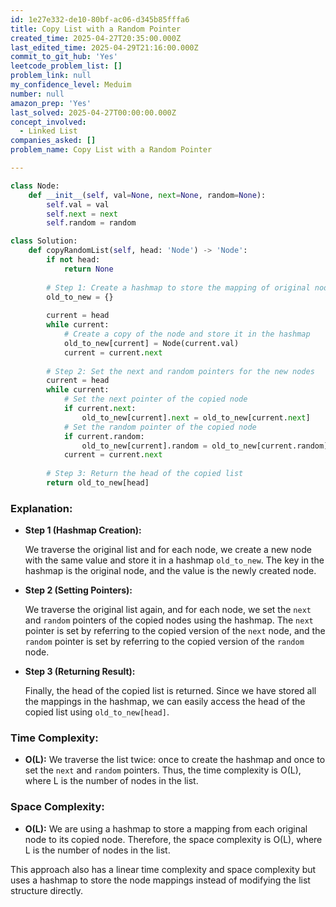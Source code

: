 ```yaml
---
id: 1e27e332-de10-80bf-ac06-d345b85fffa6
title: Copy List with a Random Pointer
created_time: 2025-04-27T20:35:00.000Z
last_edited_time: 2025-04-29T21:16:00.000Z
commit_to_git_hub: 'Yes'
leetcode_problem_list: []
problem_link: null
my_confidence_level: Meduim
number: null
amazon_prep: 'Yes'
last_solved: 2025-04-27T00:00:00.000Z
concept_involved:
  - Linked List
companies_asked: []
problem_name: Copy List with a Random Pointer

---
```


```python
class Node:
    def __init__(self, val=None, next=None, random=None):
        self.val = val
        self.next = next
        self.random = random

class Solution:
    def copyRandomList(self, head: 'Node') -> 'Node':
        if not head:
            return None
        
        # Step 1: Create a hashmap to store the mapping of original nodes to copied nodes
        old_to_new = {}
        
        current = head
        while current:
            # Create a copy of the node and store it in the hashmap
            old_to_new[current] = Node(current.val)
            current = current.next
        
        # Step 2: Set the next and random pointers for the new nodes
        current = head
        while current:
            # Set the next pointer of the copied node
            if current.next:
                old_to_new[current].next = old_to_new[current.next]
            # Set the random pointer of the copied node
            if current.random:
                old_to_new[current].random = old_to_new[current.random]
            current = current.next
        
        # Step 3: Return the head of the copied list
        return old_to_new[head]

```

### **Explanation:**

*   **Step 1 (Hashmap Creation):**

    We traverse the original list and for each node, we create a new node with the same value and store it in a hashmap `old_to_new`. The key in the hashmap is the original node, and the value is the newly created node.

*   **Step 2 (Setting Pointers):**

    We traverse the original list again, and for each node, we set the `next` and `random` pointers of the copied nodes using the hashmap. The `next` pointer is set by referring to the copied version of the `next` node, and the `random` pointer is set by referring to the copied version of the `random` node.

*   **Step 3 (Returning Result):**

    Finally, the head of the copied list is returned. Since we have stored all the mappings in the hashmap, we can easily access the head of the copied list using `old_to_new[head]`.

### **Time Complexity:**

*   **O(L):** We traverse the list twice: once to create the hashmap and once to set the `next` and `random` pointers. Thus, the time complexity is O(L), where L is the number of nodes in the list.

### **Space Complexity:**

*   **O(L):** We are using a hashmap to store a mapping from each original node to its copied node. Therefore, the space complexity is O(L), where L is the number of nodes in the list.

This approach also has a linear time complexity and space complexity but uses a hashmap to store the node mappings instead of modifying the list structure directly.
